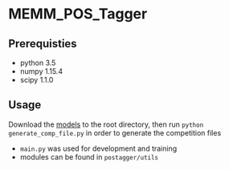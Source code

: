 # MEMM_POS_Tagger

## Prerequisties

- python 3.5
- numpy 1.15.4
- scipy 1.1.0

## Usage

Download the [models](https://drive.google.com/drive/folders/19EpeTjmZ18YoHMhHafnG-FwRyI47OClU?usp=sharing) to the root directory, then run `python generate_comp_file.py` in order to generate the competition files

- `main.py` was used for development and training
- modules can be found in `postagger/utils`
